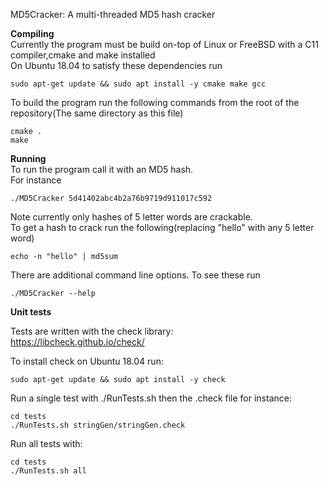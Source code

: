 MD5Cracker:
A multi-threaded MD5 hash cracker

**Compiling**  
Currently the program must be build on-top of Linux or FreeBSD with a C11 compiler,cmake and make installed  
On Ubuntu 18.04 to satisfy these dependencies run
```
sudo apt-get update && sudo apt install -y cmake make gcc
```
To build the program run the following commands from the root of the repository(The same directory as this file)  
```
cmake .
make 
```

**Running**  
To run the program call it with an MD5 hash.  
For instance
```
./MD5Cracker 5d41402abc4b2a76b9719d911017c592
```  
Note currently only hashes of 5 letter words are crackable.  
To get a hash to crack run the following(replacing "hello" with any 5 letter word)  
```
echo -n "hello" | md5sum
```
There are additional command line options. To see these run
```
./MD5Cracker --help 
```

**Unit tests**  
  
Tests are written with the check library:  
https://libcheck.github.io/check/

To install check on Ubuntu 18.04 run:
```
sudo apt-get update && sudo apt install -y check
```

Run a single test with ./RunTests.sh then the .check file for instance:
```
cd tests
./RunTests.sh stringGen/stringGen.check
```

Run all tests with:
```
cd tests
./RunTests.sh all
```
